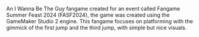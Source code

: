 An I Wanna Be The Guy fangame created for an event called Fangame Summer Feast 2024 (FASF2024), the game was created using the GameMaker Studio 2 engine.
This fangame focuses on platforming with the gimmick of the first jump and the third jump, with simple but nice visuals.
